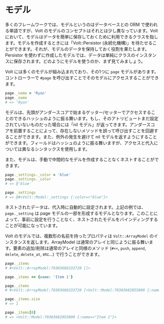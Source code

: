 # モデル

多くのフレームワークでは、モデルというのはデータベースとの ORM で使われる単語ですが、Volt のモデルのコンセプトはそれとは少し異なっています。Volt において、モデルはデータを簡単に保存しておくために利用できるクラスを指します。モデルを作成するときには「Volt::Persistor (永続化機構)」を待たせることができます。それが、モデルのデータを保持しておく役割を果たします。Persistor を使わずに作成したモデルでは、データは単純にクラスのインスタンスに保存されます。どのようにモデルを使うのか、まず見てみましょう。

Volt には多くのモデルが組み込まれており、その1つに ```page``` モデルがあります。コントローラーで ```#page``` を呼び出すことでそのモデルにアクセスすることができます。

```ruby
page._name = 'Ryan'
page._name
# => 'Ryan'
```

モデルは、先頭がアンダースコアで始まるゲッター/セッターでアクセスすることのできるハッシュのように振る舞います。もし、そのアトリビュートまだ設定されていないものだった場合には「nil モデル」が返ってきます。アンダースコアを前置することによって、存在しないメソッドを誤って呼び出すことを回避することができます。また、例外の発生を避けて nil モデルを返すようにすることができます。フィールドはハッシュのように振る舞いますが、アクセスと代入については異なるシンタックスを使用します。

また、モデルは、手動で中間的なモデルを作成することなくネストすることができます。

```ruby
page._settings._color = 'blue'
page._settings._color
# => @'blue'

page._settings
# => @#<Volt::Model:_settings {:color=>"blue"}>
```

ネストされたデータは、代入時に自動的に設定されます。上記の例では、```page._setting``` は page モデルの一部を形成するモデルとなります。このことによって、事前に設定を行うことなく、ネストされたモデルをバインディングすることが可能になっています。

Volt のモデルでは、複数形の名前を持ったプロパティは ```Volt::ArrayModel``` のインスタンスを返します。ArrayModel は通常のアレイと同じように振る舞います。要素の追加/削除は通常のアレイと同様のメソッド (```#<<```, ```push```, ```append```, ```delete```, ```delete_at```, etc...) で行うことができます。

```ruby
page._items
# #<Volt::ArrayModel:70303686333720 []>

page._items << {name: 'Item 1'}

page._items
# #<Volt::ArrayModel:70303686333720 [<Volt::Model:70303682055800 {:name=>"Item 1"}>]>

page._items.size
# => 1

page._items[0]
# => <Volt::Model:70303682055800 {:name=>"Item 1"}>
```
